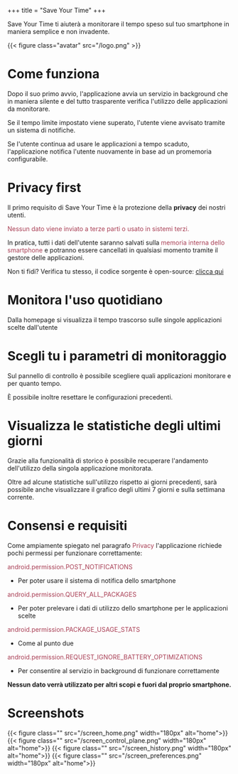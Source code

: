 +++
title = "Save Your Time"
+++

Save Your Time ti aiuterà a monitorare il tempo speso sul tuo smartphone in maniera semplice e non invadente.

{{< figure class="avatar" src="/logo.png" >}}

# Come funziona

Dopo il suo primo avvio, l'applicazione avvia un servizio in background che in maniera silente e del tutto trasparente verifica l'utilizzo delle applicazioni da monitorare.

Se il tempo limite impostato viene superato, l'utente viene avvisato tramite un sistema di notifiche.

Se l'utente continua ad usare le applicazioni a tempo scaduto, l'applicazione notifica l'utente nuovamente in base ad un promemoria configurabile.

# Privacy first

Il primo requisito di Save Your Time è la protezione della **privacy** dei nostri utenti.

<span style="color: #A93F55"> Nessun dato viene inviato a terze parti o usato in sistemi terzi. </span>

In pratica, tutti i dati dell'utente saranno salvati sulla <span style="color: #A93F55"> memoria interna dello smartphone</span> e
potranno essere cancellati in qualsiasi momento tramite il gestore delle applicazioni.

Non ti fidi? Verifica tu stesso, il codice sorgente è open-source: <a href="https://github.com/carmelolg/save-your-time" target="_blank">clicca qui</a>

# Monitora l'uso quotidiano

Dalla homepage si visualizza il tempo trascorso sulle singole applicazioni scelte dall'utente

# Scegli tu i parametri di monitoraggio

Sul pannello di controllo è possibile scegliere quali applicazioni monitorare e per quanto tempo.

È possibile inoltre resettare le configurazioni precedenti.


# Visualizza le statistiche degli ultimi giorni

Grazie alla funzionalità di storico è possibile recuperare l'andamento dell'utilizzo della singola applicazione monitorata.

Oltre ad alcune statistiche sull'utilizzo rispetto ai giorni precedenti, sarà possibile anche visualizzare il grafico degli ultimi 7 giorni e sulla settimana corrente.


# Consensi e requisiti

Come ampiamente spiegato nel paragrafo <span style="color: #A93F55"> Privacy</span> l'applicazione richiede pochi permessi per funzionare correttamente:

<span style="color: #A93F55">android.permission.POST_NOTIFICATIONS</span>
* Per poter usare il sistema di notifica dello smartphone

<span style="color: #A93F55">android.permission.QUERY_ALL_PACKAGES</span>
* Per poter prelevare i dati di utilizzo dello smartphone per le applicazioni scelte

<span style="color: #A93F55">android.permission.PACKAGE_USAGE_STATS</span>
* Come al punto due

<span style="color: #A93F55">android.permission.REQUEST_IGNORE_BATTERY_OPTIMIZATIONS</span>
* Per consentire al servizio in background di funzionare correttamente

**Nessun dato verrà utilizzato per altri scopi e fuori dal proprio smartphone.**

# Screenshots

{{< figure class="" src="/screen_home.png" width="180px" alt="home">}}
{{< figure class="" src="/screen_control_plane.png" width="180px" alt="home">}}
{{< figure class="" src="/screen_history.png" width="180px" alt="home">}}
{{< figure class="" src="/screen_preferences.png" width="180px" alt="home">}}